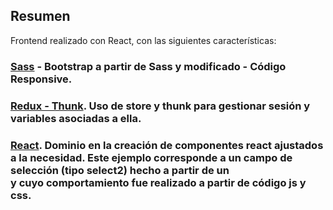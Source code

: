 ## Resumen

Frontend realizado con React, con las siguientes características:

### [Sass](https://github.com/tcero76/logisticaDemo/tree/master/frontend/src/scss) - Bootstrap a partir de Sass y modificado - Código Responsive.

### [Redux - Thunk](https://github.com/tcero76/logisticaDemo/tree/master/frontend/src/actions). Uso de store y thunk para gestionar sesión y variables asociadas a ella.


### [React](https://github.com/tcero76/logisticaDemo/tree/master/frontend/src/component/elements/selMaterial.js). Dominio en la creación de componentes react ajustados a la necesidad. Este ejemplo corresponde a un campo de selección (tipo select2) hecho a partir de un <div> y cuyo comportamiento fue realizado a partir de código js y css.